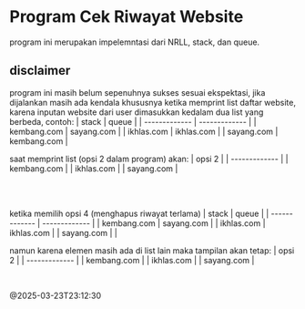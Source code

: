 # Program Cek Riwayat Website
program ini merupakan impelemntasi dari NRLL, stack, dan queue.
## disclaimer
program ini masih belum sepenuhnya sukses sesuai ekspektasi, jika dijalankan masih ada kendala khususnya ketika memprint list daftar website, karena inputan website dari user dimasukkan kedalam dua list yang berbeda, contoh:
| stack         | queue         |
| ------------- | ------------- |
| kembang.com  | sayang.com    |
| ikhlas.com  | ikhlas.com    |
| sayang.com  | kembang.com    |

saat memprint list (opsi 2 dalam program) akan:
| opsi 2         | 
| ------------- | 
| kembang.com  | 
| ikhlas.com  | 
| sayang.com  | 

<br><br>

ketika memilih opsi 4 (menghapus riwayat terlama)
| stack         | queue         |
| ------------- | ------------- |
| kembang.com  | sayang.com    |
| ikhlas.com  | ikhlas.com    |
| sayang.com  |   |

namun karena elemen masih ada di list lain maka tampilan akan tetap:
| opsi 2         | 
| ------------- | 
| kembang.com  | 
| ikhlas.com  | 
| sayang.com  | 

<br>

@2025-03-23T23:12:30
